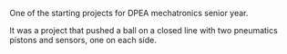 One of the starting projects for DPEA mechatronics senior year.

It was a project that pushed a ball on a closed line with two pneumatics pistons and sensors, one on each side.
